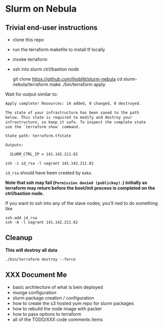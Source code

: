 Slurm on Nebula
===

Trivial end-user instructions
---

* clone this repo
* run the terraform makefile to install tf locally
* invoke terraform
* ssh into slurm ctrl/bastion node

    git clone https://github.com/jhoblitt/slurm-nebula
    cd slurm-nebula/terraform
    make
    ./bin/terraform apply

    <lots of output>

Wait for output similar to:

```sh
Apply complete! Resources: 14 added, 0 changed, 0 destroyed.

The state of your infrastructure has been saved to the path
below. This state is required to modify and destroy your
infrastructure, so keep it safe. To inspect the complete state
use the `terraform show` command.

State path: terraform.tfstate

Outputs:

  SLURM_CTRL_IP = 141.142.211.82
```

    ssh -i id_rsa -l vagrant 141.142.211.82

`id_rsa` should have been created by `make`.

__Note that ssh may fail (`Permission denied (publickey).`) initially as
terraform may return before the boot/init process is completed on the
ctrl/bastion node.__

If you want to ssh into any of the slave nodes, you'll ned to do something like

    ssh-add id_rsa
    ssh -A -l vagrant 141.142.211.82

Cleanup
---

**This will destroy all data**

    ./bin/terraform destroy --force

XXX Document Me
---

* basic architecture of what is bein deployed
* munge configuration
* slurm package creation / configuration
* how to create the s3 hosted yum repo for slurm packages
* how to rebuild the node image with packer
* how to pass options to terraform
* all of the TODO/XXX code comments items
